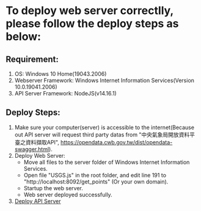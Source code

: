 # To deploy web server correctlly, please follow the deploy steps as below:

## Requirement:

1. OS: Windows 10 Home(19043.2006)
2. Webserver Framework: Windows Internet Information Services(Version 10.0.19041.2006)
3. API Server Framework: NodeJS(v14.16.1)

## Deploy Steps:

1. Make sure your computer(server) is accessible to the internet(Because out API server will request third party datas from "中央氣象局開放資料平臺之資料擷取API", https://opendata.cwb.gov.tw/dist/opendata-swagger.html).
2. Deploy Web Server:
    *   Move all files to the server folder of Windows Internet Information Services.
    *   Open file "USGS.js" in the root folder, and edit line 191 to "http://localhost:8092/get_points" (Or your own domain).
    *   Startup the web server.
    *   Web server deployed successfully.
3. [Deploy API Server](https://github.com/love3499/NASAHackathon-2022-Southern-Taiwan-Stars/tree/main/APIServer)